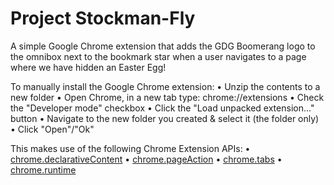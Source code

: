 Project Stockman-Fly
============
A simple Google Chrome extension that adds the GDG Boomerang logo to the omnibox next to the bookmark star when a user navigates to a page where we have hidden an Easter Egg!

To manually install the Google Chrome extension:
   • Unzip the contents to a new folder
   • Open Chrome, in a new tab type: chrome://extensions
   • Check the "Developer mode" checkbox
   • Click the "Load unpacked extension..." button
   • Navigate to the new folder you created & select it (the folder only)
   • Click "Open"/"Ok"

This makes use of the following Chrome Extension APIs:
   • [chrome.declarativeContent]
   • [chrome.pageAction]
   • [chrome.tabs]
   • [chrome.runtime]


[chrome.declarativeContent]: https://developer.chrome.com/extensions/declarativeContent
[chrome.pageAction]: https://developer.chrome.com/extensions/pageAction
[chrome.tabs]: https://developer.chrome.com/extensions/tabs
[chrome.runtime]: https://developer.chrome.com/extensions/runtime

